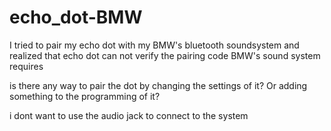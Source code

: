 # echo_dot-BMW

I tried to pair my echo dot with my BMW's bluetooth soundsystem and realized that echo dot can not verify the pairing
code BMW's sound system requires

is there any way to pair the dot by changing the settings of it? Or adding something to the programming of it?

i dont want to use the audio jack to connect to the system
